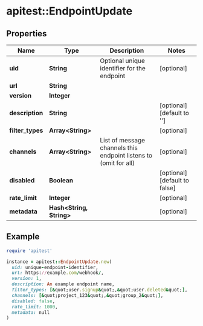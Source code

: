 # apitest::EndpointUpdate

## Properties

| Name | Type | Description | Notes |
| ---- | ---- | ----------- | ----- |
| **uid** | **String** | Optional unique identifier for the endpoint | [optional] |
| **url** | **String** |  |  |
| **version** | **Integer** |  |  |
| **description** | **String** |  | [optional][default to &#39;&#39;] |
| **filter_types** | **Array&lt;String&gt;** |  | [optional] |
| **channels** | **Array&lt;String&gt;** | List of message channels this endpoint listens to (omit for all) | [optional] |
| **disabled** | **Boolean** |  | [optional][default to false] |
| **rate_limit** | **Integer** |  | [optional] |
| **metadata** | **Hash&lt;String, String&gt;** |  | [optional] |

## Example

```ruby
require 'apitest'

instance = apitest::EndpointUpdate.new(
  uid: unique-endpoint-identifier,
  url: https://example.com/webhook/,
  version: 1,
  description: An example endpoint name,
  filter_types: [&quot;user.signup&quot;,&quot;user.deleted&quot;],
  channels: [&quot;project_123&quot;,&quot;group_2&quot;],
  disabled: false,
  rate_limit: 1000,
  metadata: null
)
```

